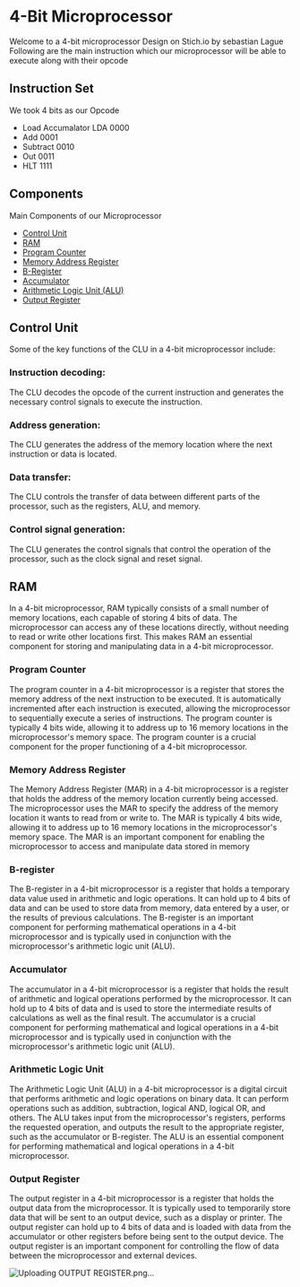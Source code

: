 # 4-Bit Microprocessor
Welcome to a 4-bit microprocessor Design on Stich.io by sebastian Lague
Following are the main instruction which our microprocessor will be able to execute along with their opcode
## Instruction Set
We took 4 bits as our Opcode
* Load Accumalator LDA 0000
* Add 0001
* Subtract 0010
* Out 0011
* HLT 1111
 ## Components
Main Components of our Microprocessor
* [Control Unit](#Control-Unit)
* [RAM](#RAM)
* [Program Counter](#Program-Counter)
* [Memory Address Register](#Memory-Address-Register)
* [B-Register](#B-Register)
* [Accumulator](#Accumulator)
* [Arithmetic Logic Unit (ALU)](#Arithmetic-Logic-Unit)
* [Output Register](#Output-Register)

## Control Unit

Some of the key functions of the CLU in a 4-bit microprocessor include:

### Instruction decoding:
The CLU decodes the opcode of the current instruction and generates the necessary control signals to execute the instruction.

### Address generation:
The CLU generates the address of the memory location where the next instruction or data is located.

### Data transfer:
The CLU controls the transfer of data between different parts of the processor, such as the registers, ALU, and memory.

### Control signal generation:
The CLU generates the control signals that control the operation of the processor, such as the clock signal and reset signal.

## RAM
In a 4-bit microprocessor, RAM typically consists of a small number of memory locations, each capable of storing 4 bits of data. The microprocessor can access any of these locations directly, without needing to read or write other locations first. This makes RAM an essential component for storing and manipulating data in a 4-bit microprocessor.

### Program Counter
 The program counter in a 4-bit microprocessor is a register that stores the memory address of the next instruction to be executed. It is automatically incremented after each instruction is executed, allowing the microprocessor to sequentially execute a series of instructions. The program counter is typically 4 bits wide, allowing it to address up to 16 memory locations in the microprocessor's memory space. The program counter is a crucial component for the proper functioning of a 4-bit microprocessor.

### Memory Address Register
The Memory Address Register (MAR) in a 4-bit microprocessor is a register that holds the address of the memory location currently being accessed. The microprocessor uses the MAR to specify the address of the memory location it wants to read from or write to. The MAR is typically 4 bits wide, allowing it to address up to 16 memory locations in the microprocessor's memory space. The MAR is an important component for enabling the microprocessor to access and manipulate data stored in memory

###  B-register
The B-register in a 4-bit microprocessor is a register that holds a temporary data value used in arithmetic and logic operations. It can hold up to 4 bits of data and can be used to store data from memory, data entered by a user, or the results of previous calculations. The B-register is an important component for performing mathematical operations in a 4-bit microprocessor and is typically used in conjunction with the microprocessor's arithmetic logic unit (ALU).

### Accumulator
The accumulator in a 4-bit microprocessor is a register that holds the result of arithmetic and logical operations performed by the microprocessor. It can hold up to 4 bits of data and is used to store the intermediate results of calculations as well as the final result. The accumulator is a crucial component for performing mathematical and logical operations in a 4-bit microprocessor and is typically used in conjunction with the microprocessor's arithmetic logic unit (ALU).

### Arithmetic Logic Unit
The Arithmetic Logic Unit (ALU) in a 4-bit microprocessor is a digital circuit that performs arithmetic and logic operations on binary data. It can perform operations such as addition, subtraction, logical AND, logical OR, and others. The ALU takes input from the microprocessor's registers, performs the requested operation, and outputs the result to the appropriate register, such as the accumulator or B-register. The ALU is an essential component for performing mathematical and logical operations in a 4-bit microprocessor.

### Output Register
The output register in a 4-bit microprocessor is a register that holds the output data from the microprocessor. It is typically used to temporarily store data that will be sent to an output device, such as a display or printer. The output register can hold up to 4 bits of data and is loaded with data from the accumulator or other registers before being sent to the output device. The output register is an important component for controlling the flow of data between the microprocessor and external devices.

![Uploading OUTPUT REGISTER.png…]()

